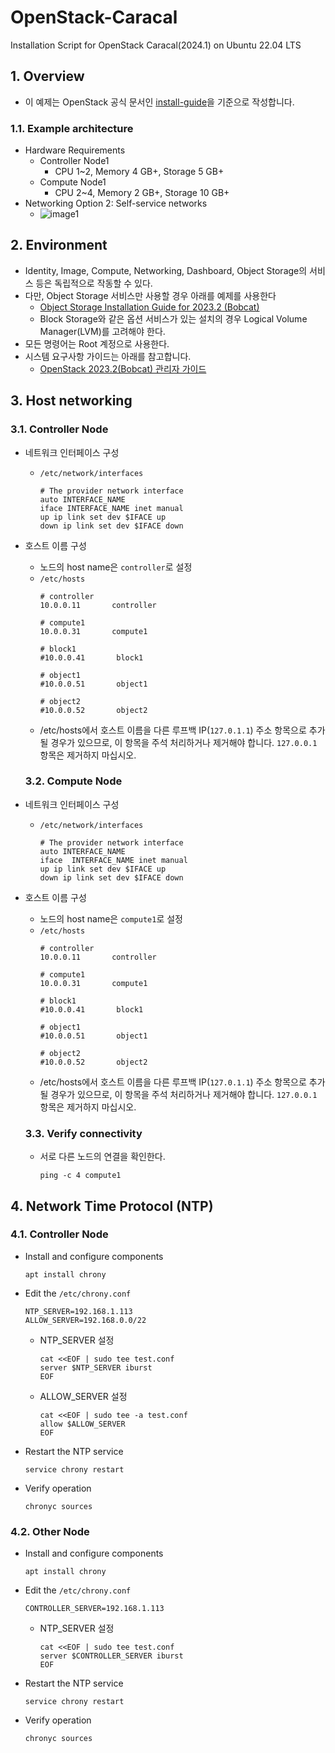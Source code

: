 # OpenStack-Caracal
Installation Script for OpenStack Caracal(2024.1) on Ubuntu 22.04 LTS

## 1. Overview
- 이 예제는 OpenStack 공식 문서인 [install-guide](https://docs.openstack.org/install-guide/overview.html)을 기준으로 작성합니다.

### 1.1. Example architecture
- Hardware Requirements
  - Controller Node1 
    - CPU 1~2, Memory 4 GB+, Storage 5 GB+
  - Compute Node1
    - CPU 2~4, Memory 2 GB+, Storage 10 GB+
- Networking Option 2: Self-service networks
  - ![image1](https://docs.openstack.org/install-guide/_images/network2-services.png)


## 2. Environment
- Identity, Image, Compute, Networking, Dashboard, Object Storage의 서비스 등은 독립적으로 작동할 수 있다. 
- 다만, Object Storage 서비스만 사용할 경우 아래를 예제를 사용한다
  - [Object Storage Installation Guide for 2023.2 (Bobcat)](https://docs.openstack.org/swift/2023.2/install/)
  - Block Storage와 같은 옵션 서비스가 있는 설치의 경우 Logical Volume Manager(LVM)를 고려해야 한다.
- 모든 명령어는 Root 계정으로 사용한다.
- 시스템 요구사항 가이드는 아래를 참고합니다.
  - [OpenStack 2023.2(Bobcat) 관리자 가이드](https://docs.openstack.org/2023.2/admin/)


## 3. Host networking

### 3.1. Controller Node
- 네트워크 인터페이스 구성
  - `/etc/network/interfaces`
    ```
    # The provider network interface
    auto INTERFACE_NAME
    iface INTERFACE_NAME inet manual
    up ip link set dev $IFACE up
    down ip link set dev $IFACE down
    ```
- 호스트 이름 구성
  - 노드의 host name은 `controller`로 설정
  - `/etc/hosts`
    ```
    # controller
    10.0.0.11       controller

    # compute1
    10.0.0.31       compute1

    # block1
    #10.0.0.41       block1

    # object1
    #10.0.0.51       object1

    # object2
    #10.0.0.52       object2
    ```
  - /etc/hosts에서 호스트 이름을 다른 루프백 IP(`127.0.1.1`) 주소 항목으로 추가될 경우가 있으므로, 이 항목을 주석 처리하거나 제거해야 합니다. `127.0.0.1` 항목은 제거하지 마십시오.    

  ### 3.2. Compute Node
- 네트워크 인터페이스 구성
  - `/etc/network/interfaces`
    ```
    # The provider network interface
    auto INTERFACE_NAME
    iface  INTERFACE_NAME inet manual
    up ip link set dev $IFACE up
    down ip link set dev $IFACE down
    ```
- 호스트 이름 구성
  - 노드의 host name은 `compute1`로 설정
  - `/etc/hosts`
    ```
    # controller
    10.0.0.11       controller

    # compute1
    10.0.0.31       compute1

    # block1
    #10.0.0.41       block1

    # object1
    #10.0.0.51       object1

    # object2
    #10.0.0.52       object2
    ```
  - /etc/hosts에서 호스트 이름을 다른 루프백 IP(`127.0.1.1`) 주소 항목으로 추가될 경우가 있으므로, 이 항목을 주석 처리하거나 제거해야 합니다. `127.0.0.1` 항목은 제거하지 마십시오.  

  ### 3.3. Verify connectivity
  - 서로 다른 노드의 연결을 확인한다.
    ```
    ping -c 4 compute1
    ```


## 4. Network Time Protocol (NTP)

### 4.1. Controller Node
- Install and configure components
  ```
  apt install chrony
  ```
- Edit the `/etc/chrony.conf`
  ```
  NTP_SERVER=192.168.1.113
  ALLOW_SERVER=192.168.0.0/22
  ```
  - NTP_SERVER 설정
    ```
    cat <<EOF | sudo tee test.conf
    server $NTP_SERVER iburst  
    EOF
    ```
  - ALLOW_SERVER 설정
    ```
    cat <<EOF | sudo tee -a test.conf  
    allow $ALLOW_SERVER
    EOF
    ```
- Restart the NTP service
  ```
  service chrony restart
  ```  
- Verify operation
  ```
  chronyc sources
  ```
  
### 4.2. Other Node
- Install and configure components
  ```
  apt install chrony
  ```
- Edit the `/etc/chrony.conf`
  ```
  CONTROLLER_SERVER=192.168.1.113  
  ```
  - NTP_SERVER 설정
    ```
    cat <<EOF | sudo tee test.conf
    server $CONTROLLER_SERVER iburst  
    EOF
    ```
- Restart the NTP service
  ```
  service chrony restart
  ```  
- Verify operation
  ```
  chronyc sources
  ```